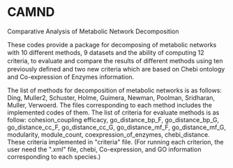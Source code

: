 # CAMND
Comparative Analysis of Metabolic Network Decomposition

 These codes provide a package for decomposing of metabolic networks with 10 diﬀerent methods, 9 datasets and the ability of computing
 12 criteria, to evaluate and compare the results of diﬀerent methods using ten previously deﬁned and two new criteria which are based
on Chebi ontology and Co-expression of Enzymes information.

The list of methods for decomposition of metabolic networks is as follows:
Ding,
Muller2,
Schuster,
Holme,
Guimera,
Newman,
Poolman,
Sridharan,
Muller,
Verwoerd. The files corresponding to each method includes the implemented codes of them.
The list of criteria for evaluate methods is as follow:
cohesion_coupling
efficacy,
go_distance_bp_F,
go_distance_bp_G,
go_distance_cc_F,
go_distance_cc_G,
go_distance_mf_F,
go_distance_mf_G,
modularity,
module_count,
coexpression_of_enzymes,
chebi_distance. These criteria implemented in "criteria" file.
(For running each criterion, the user need the ".xml" file, chebi, Co-expression, and GO information corresponding to each species.)
